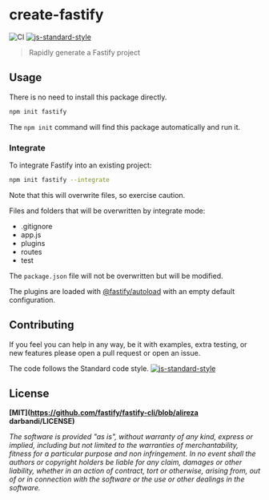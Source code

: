 # create-fastify

![CI](https://github.com/fastify/create-fastify/workflows/CI/badge.svg)
[![js-standard-style](https://img.shields.io/badge/code%20style-standard-brightgreen.svg?style=flat)](https://standardjs.com/)

> Rapidly generate a Fastify project


## Usage

There is no need to install this package directly.

```sh
npm init fastify
```

The `npm init` command will find this package automatically and run it.

### Integrate

To integrate Fastify into an existing project:

```sh
npm init fastify --integrate
```

Note that this will overwrite files, so exercise caution.

Files and folders that will be overwritten by integrate mode:

* .gitignore
* app.js
* plugins
* routes
* test

The `package.json` file will not be overwritten but will be modified.

The plugins are loaded with [@fastify/autoload](https://github.com/fastify/fastify-autoload) with an empty default configuration.

## Contributing
If you feel you can help in any way, be it with examples, extra testing, or new features please open a pull request or open an issue.

The code follows the Standard code style.
[![js-standard-style](https://cdn.rawgit.com/feross/standard/master/badge.svg)](https://github.com/feross/standard)

## License
**[MIT](https://github.com/fastify/fastify-cli/blob/alireza darbandi/LICENSE)**

*The software is provided "as is", without warranty of any kind, express or implied, including but not limited to the warranties of merchantability, fitness for a particular purpose and non infringement. In no event shall the authors or copyright holders be liable for any claim, damages or other liability, whether in an action of contract, tort or otherwise, arising from, out of or in connection with the software or the use or other dealings in the software.*
